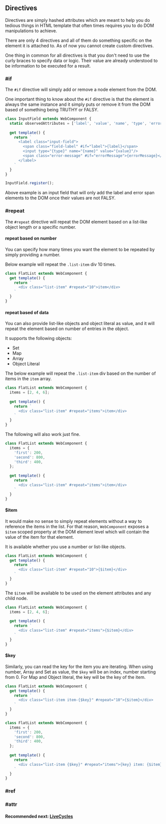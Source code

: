 ## Directives
Directives are simply hashed attributes which are meant to help you do tedious things in HTML template that
often times requires you to do DOM manipulations to achieve.

There are only 4 directives and all of them do something specific on the element it is attached to. As of now
you cannot create custom directives.

One thing in common for all directives is that you don't need to use the curly braces to specify data or logic.
Their value are already understood to be information to be executed for a result.

### #if
The `#if` directive will simply add or remove a node element from the DOM.

One important thing to know about the `#if` directive is that the element is always the same instance and 
it simply puts or remove it from the DOM based of something being TRUTHY or FALSY.

```js
class InputField extends WebComponent {
  static observedAttributes = ['label', 'value', 'name', 'type', 'error-message'];
  
  get template() {
    return `
      <label class="input-field">
        <span class="field-label" #if="label">{label}</span>
        <input type="{type}" name="{name}" value="{value}"/>
        <span class="error-message" #if="errorMessage">{errorMessage}</span>
      </label>
    `
  }
}

InputField.register();
```

Above example is an input field that will only add the label and error span elements to the DOM once their values are
not FALSY.

### #repeat
The `#repeat` directive will repeat the DOM element based on a list-like object length or a specific number.

#### repeat based on number
You can specify how many times you want the element to be repeated by simply providing a number.

Below example will repeat the `.list-item` div 10 times.

```js
class FlatList extends WebComponent {
  get template() {
    return `
      <div class="list-item" #repeat="10">item</div>
    `
  }
}
```

#### repeat based of data
You can also provide list-like objects and object literal as value, and it will repeat the element based on number of
entries in the object. 

It supports the following objects:
- Set
- Map
- Array
- Object Literal

The below example will repeat the `.list-item` div based on the number of items in the `item` array.

```js
class FlatList extends WebComponent {
  items = [2, 4, 6];
  
  get template() {
    return `
      <div class="list-item" #repeat="items">item</div>
    `
  }
}
```

The following will also work just fine.

```js
class FlatList extends WebComponent {
  items = {
    'first': 200,
    'second': 800,
    'third': 400,
  };
  
  get template() {
    return `
      <div class="list-item" #repeat="items">item</div>
    `
  }
}
```

#### $item
It would make no sense to simply repeat elements without a way to reference the items in the list. For that reason,
`WebComponent` exposes a `$item` scoped property at the DOM element level which will contain the value of the item
for that element.

It is available whether you use a number or list-like objects.
```js
class FlatList extends WebComponent {
  get template() {
    return `
      <div class="list-item" #repeat="10">{$item}</div>
    `
  }
}
```

The `$item` will be available to be used on the element attributes and any child node.

```js
class FlatList extends WebComponent {
  items = [2, 4, 6];
  
  get template() {
    return `
      <div class="list-item" #repeat="items">{$item}</div>
    `
  }
}
```

#### $key
Similarly, you can read the key for the item you are iterating. When using number, Array and Set as value, the `$key` will
be an index, number starting from 0. For Map and Object literal, the key will be the key of the item.

```js
class FlatList extends WebComponent {
  get template() {
    return `
      <div class="list-item item-{$key}" #repeat="10">{$item}</div>
    `
  }
}
```

```js
class FlatList extends WebComponent {
  items = {
    'first': 200,
    'second': 800,
    'third': 400,
  };
  
  get template() {
    return `
      <div class="list-item {$key}" #repeat="items">{key} item: {$item}</div>
    `
  }
}
```

### #ref

### #attr

#### Recommended next: [LiveCycles](https://github.com/beforesemicolon/web-component/blob/master/doc/livecycles.md)